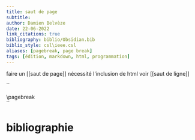 ```yaml
---
title: saut de page
subtitle:
author: Damien Belvèze
date: 22-06-2022
link_citations: true
bibliography: biblio/Obsidian.bib
biblio_style: csl\ieee.csl
aliases: [pagebreak, page break]
tags: [édition, markdown, html, programmation]
---
```


faire un [[saut de page]] nécessité l'inclusion de html
voir [[saut de ligne]]



``
<div style="page-break-after: always visibility: hidden">
\pagebreak
</div>
``





# bibliographie

